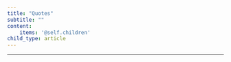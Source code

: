 ```yaml
---
title: "Quotes"
subtitle: ""
content:
    items: '@self.children'
child_type: article
---
```




___
